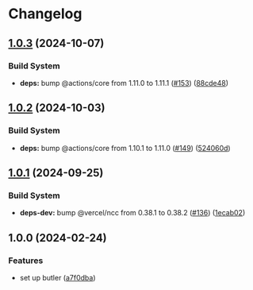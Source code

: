 # Changelog

## [1.0.3](https://github.com/remarkablegames/setup-butler/compare/v1.0.2...v1.0.3) (2024-10-07)


### Build System

* **deps:** bump @actions/core from 1.11.0 to 1.11.1 ([#153](https://github.com/remarkablegames/setup-butler/issues/153)) ([88cde48](https://github.com/remarkablegames/setup-butler/commit/88cde48316853fd05e76a8c097aeca11b6aaa655))

## [1.0.2](https://github.com/remarkablegames/setup-butler/compare/v1.0.1...v1.0.2) (2024-10-03)


### Build System

* **deps:** bump @actions/core from 1.10.1 to 1.11.0 ([#149](https://github.com/remarkablegames/setup-butler/issues/149)) ([524060d](https://github.com/remarkablegames/setup-butler/commit/524060d68113a76adc4c3d005c67dd1c57fc2368))

## [1.0.1](https://github.com/remarkablegames/setup-butler/compare/v1.0.0...v1.0.1) (2024-09-25)


### Build System

* **deps-dev:** bump @vercel/ncc from 0.38.1 to 0.38.2 ([#136](https://github.com/remarkablegames/setup-butler/issues/136)) ([1ecab02](https://github.com/remarkablegames/setup-butler/commit/1ecab023f6f197fb1e3b2dce33cb551cc97888d8))

## 1.0.0 (2024-02-24)


### Features

* set up butler ([a7f0dba](https://github.com/remarkablegames/setup-butler/commit/a7f0dba920a8897395f95c60cfb0e42e39b563a4))
